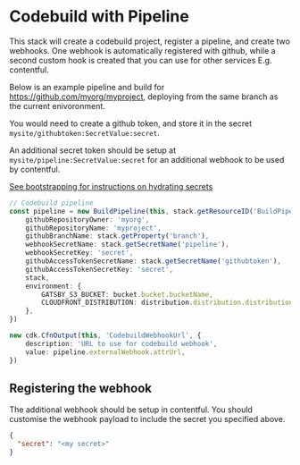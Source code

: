# Codebuild with Pipeline

This stack will create a codebuild project, register a pipeline, and create
two webhooks. One webhook is automatically registered with github, while
a second custom hook is created that you can use for other services
E.g. contentful.

Below is an example pipeline and build for https://github.com/myorg/myproject,
deploying from the same branch as the current enivoronment.

You would need to create a github token, and store it in
the secret `mysite/githubtoken:SecretValue:secret`.

An additional secret token should be setup at `mysite/pipeline:SecretValue:secret`
for an additional webhook to be used by contentful.

[See bootstrapping for instructions on hydrating secrets](./bootstrap.md)

```typescript
// Codebuild pipeline
const pipeline = new BuildPipeline(this, stack.getResourceID('BuildPipeline'), {
    githubRepositoryOwner: 'myorg',
    githubRepositoryName: 'myproject',
    githubBranchName: stack.getProperty('branch'),
    webhookSecretName: stack.getSecretName('pipeline'),
    webhookSecretKey: 'secret',
    githubAccessTokenSecretName: stack.getSecretName('githubtoken'),
    githubAccessTokenSecretKey: 'secret',
    stack,
    environment: {
        GATSBY_S3_BUCKET: bucket.bucket.bucketName,
        CLOUDFRONT_DISTRIBUTION: distribution.distribution.distributionId,
    },
})

new cdk.CfnOutput(this, 'CodebuildWebhookUrl', {
    description: 'URL to use for codebuild webhook',
    value: pipeline.externalWebhook.attrUrl,
})
```

## Registering the webhook

The additional webhook should be setup in contentful. You should customise
the webhook payload to include the secret you specified above.

```json
{
  "secret": "<my secret>"
}
```
